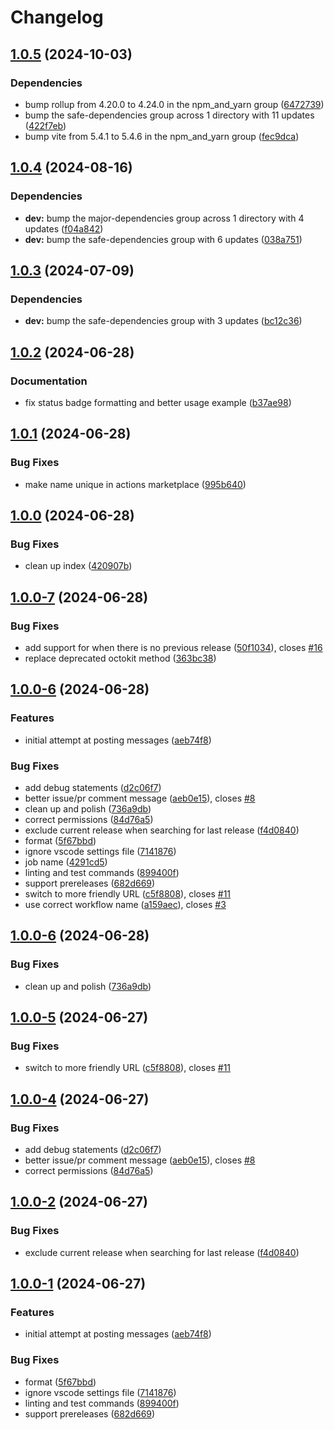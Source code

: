 # Changelog

## [1.0.5](https://github.com/agrc/release-issue-notifications-action/compare/v1.0.4...v1.0.5) (2024-10-03)


### Dependencies

* bump rollup from 4.20.0 to 4.24.0 in the npm_and_yarn group ([6472739](https://github.com/agrc/release-issue-notifications-action/commit/6472739c342900283d2fb3b232a484a6ba60b6f9))
* bump the safe-dependencies group across 1 directory with 11 updates ([422f7eb](https://github.com/agrc/release-issue-notifications-action/commit/422f7eb2641f93f990589347b7290f761aff21ac))
* bump vite from 5.4.1 to 5.4.6 in the npm_and_yarn group ([fec9dca](https://github.com/agrc/release-issue-notifications-action/commit/fec9dca38ed995935bd5d83ab3851d56cb0309ad))

## [1.0.4](https://github.com/agrc/release-issue-notifications-action/compare/v1.0.3...v1.0.4) (2024-08-16)


### Dependencies

* **dev:** bump the major-dependencies group across 1 directory with 4 updates ([f04a842](https://github.com/agrc/release-issue-notifications-action/commit/f04a8421f7b0052442e67ee05345b8a9dac96000))
* **dev:** bump the safe-dependencies group with 6 updates ([038a751](https://github.com/agrc/release-issue-notifications-action/commit/038a7517cc392ab18a11bf9b3907cfcfcba95159))

## [1.0.3](https://github.com/agrc/release-issue-notifications-action/compare/v1.0.2...v1.0.3) (2024-07-09)


### Dependencies

* **dev:** bump the safe-dependencies group with 3 updates ([bc12c36](https://github.com/agrc/release-issue-notifications-action/commit/bc12c36998b0c21f52bd7e6b1d0df5e123aeabaa))

## [1.0.2](https://github.com/agrc/release-issue-notifications-action/compare/v1.0.1...v1.0.2) (2024-06-28)


### Documentation

* fix status badge formatting and better usage example ([b37ae98](https://github.com/agrc/release-issue-notifications-action/commit/b37ae9805c0dd831bf0431961c45bd2be617dcca))

## [1.0.1](https://github.com/agrc/release-issue-notifications/compare/v1.0.0...v1.0.1) (2024-06-28)


### Bug Fixes

* make name unique in actions marketplace ([995b640](https://github.com/agrc/release-issue-notifications/commit/995b6407f1d6ec0f589f733ac3792f23fb83aaee))

## [1.0.0](https://github.com/agrc/release-notifier-action/compare/v1.0.0-7...v1.0.0) (2024-06-28)


### Bug Fixes

* clean up index ([420907b](https://github.com/agrc/release-notifier-action/commit/420907bb97eae7b229b99360fe417b6d7dacebaf))

## [1.0.0-7](https://github.com/agrc/release-notifier-action/compare/v1.0.0-6...v1.0.0-7) (2024-06-28)


### Bug Fixes

* add support for when there is no previous release ([50f1034](https://github.com/agrc/release-notifier-action/commit/50f1034effd1fb021576c43306ac4d749f107da8)), closes [#16](https://github.com/agrc/release-notifier-action/issues/16)
* replace deprecated octokit method ([363bc38](https://github.com/agrc/release-notifier-action/commit/363bc38f51c3d5cf0d61afcb31b07222b541cf25))

## [1.0.0-6](https://github.com/agrc/release-notifier-action/compare/v1.0.0-6...v1.0.0-6) (2024-06-28)


### Features

* initial attempt at posting messages ([aeb74f8](https://github.com/agrc/release-notifier-action/commit/aeb74f84e19859ab33a4657f0c71a751d01f870b))


### Bug Fixes

* add debug statements ([d2c06f7](https://github.com/agrc/release-notifier-action/commit/d2c06f7f9e2718821cbacb990029bdc5be128e4a))
* better issue/pr comment message ([aeb0e15](https://github.com/agrc/release-notifier-action/commit/aeb0e15e3b14b8a094a00c3c5d5b9c7a60d7bcf6)), closes [#8](https://github.com/agrc/release-notifier-action/issues/8)
* clean up and polish ([736a9db](https://github.com/agrc/release-notifier-action/commit/736a9db6057259be6b2ffee01cc788b67c76f5fa))
* correct permissions ([84d76a5](https://github.com/agrc/release-notifier-action/commit/84d76a50e491b006bfae2debaec518b7b33b831b))
* exclude current release when searching for last release ([f4d0840](https://github.com/agrc/release-notifier-action/commit/f4d0840b6032d666fd45c4c001b1cd4ace558a03))
* format ([5f67bbd](https://github.com/agrc/release-notifier-action/commit/5f67bbd7a1311a0c18b47f6ff1d3a79a249a44d2))
* ignore vscode settings file ([7141876](https://github.com/agrc/release-notifier-action/commit/714187608ce86bfd8142bf759caa945d1169bb99))
* job name ([4291cd5](https://github.com/agrc/release-notifier-action/commit/4291cd524ee9aa84b9e9e7ef83b7280250db1a8e))
* linting and test commands ([899400f](https://github.com/agrc/release-notifier-action/commit/899400f611a062f1da03d14bc187f699b984ea55))
* support prereleases ([682d669](https://github.com/agrc/release-notifier-action/commit/682d669601edf43e7e90ee11900b10f68d86e775))
* switch to more friendly URL ([c5f8808](https://github.com/agrc/release-notifier-action/commit/c5f880807b3dd5a8479a65be2011fc698219a111)), closes [#11](https://github.com/agrc/release-notifier-action/issues/11)
* use correct workflow name ([a159aec](https://github.com/agrc/release-notifier-action/commit/a159aecd61f5d660e74e6d5ce4dcff75917d10f0)), closes [#3](https://github.com/agrc/release-notifier-action/issues/3)

## [1.0.0-6](https://github.com/agrc/release-notifier-action/compare/v1.0.0-5...v1.0.0-6) (2024-06-28)


### Bug Fixes

* clean up and polish ([736a9db](https://github.com/agrc/release-notifier-action/commit/736a9db6057259be6b2ffee01cc788b67c76f5fa))

## [1.0.0-5](https://github.com/agrc/release-notifier-action/compare/v1.0.0-4...v1.0.0-5) (2024-06-27)


### Bug Fixes

* switch to more friendly URL ([c5f8808](https://github.com/agrc/release-notifier-action/commit/c5f880807b3dd5a8479a65be2011fc698219a111)), closes [#11](https://github.com/agrc/release-notifier-action/issues/11)

## [1.0.0-4](https://github.com/agrc/release-notifier-action/compare/v1.0.0-2...v1.0.0-4) (2024-06-27)


### Bug Fixes

* add debug statements ([d2c06f7](https://github.com/agrc/release-notifier-action/commit/d2c06f7f9e2718821cbacb990029bdc5be128e4a))
* better issue/pr comment message ([aeb0e15](https://github.com/agrc/release-notifier-action/commit/aeb0e15e3b14b8a094a00c3c5d5b9c7a60d7bcf6)), closes [#8](https://github.com/agrc/release-notifier-action/issues/8)
* correct permissions ([84d76a5](https://github.com/agrc/release-notifier-action/commit/84d76a50e491b006bfae2debaec518b7b33b831b))

## [1.0.0-2](https://github.com/agrc/release-notifier-action/compare/v1.0.0-1...v1.0.0-2) (2024-06-27)


### Bug Fixes

* exclude current release when searching for last release ([f4d0840](https://github.com/agrc/release-notifier-action/commit/f4d0840b6032d666fd45c4c001b1cd4ace558a03))

## [1.0.0-1](https://github.com/agrc/release-notifier-action/compare/v1.0.0-0...v1.0.0-1) (2024-06-27)


### Features

* initial attempt at posting messages ([aeb74f8](https://github.com/agrc/release-notifier-action/commit/aeb74f84e19859ab33a4657f0c71a751d01f870b))


### Bug Fixes

* format ([5f67bbd](https://github.com/agrc/release-notifier-action/commit/5f67bbd7a1311a0c18b47f6ff1d3a79a249a44d2))
* ignore vscode settings file ([7141876](https://github.com/agrc/release-notifier-action/commit/714187608ce86bfd8142bf759caa945d1169bb99))
* linting and test commands ([899400f](https://github.com/agrc/release-notifier-action/commit/899400f611a062f1da03d14bc187f699b984ea55))
* support prereleases ([682d669](https://github.com/agrc/release-notifier-action/commit/682d669601edf43e7e90ee11900b10f68d86e775))
